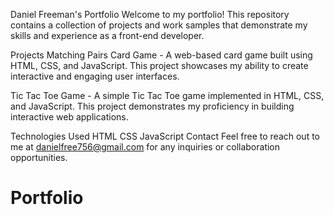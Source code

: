 Daniel Freeman's Portfolio
Welcome to my portfolio! This repository contains a collection of projects and work samples that demonstrate my skills and experience as a front-end developer.

Projects
Matching Pairs Card Game - A web-based card game built using HTML, CSS, and JavaScript. This project showcases my ability to create interactive and engaging user interfaces.

Tic Tac Toe Game - A simple Tic Tac Toe game implemented in HTML, CSS, and JavaScript. This project demonstrates my proficiency in building interactive web applications.

Technologies Used
HTML
CSS
JavaScript
Contact
Feel free to reach out to me at danielfree756@gmail.com for any inquiries or collaboration opportunities.
# Portfolio